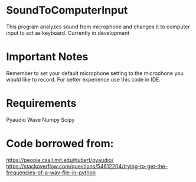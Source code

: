 # SoundToComputerInput
 This program analyzes sound from microphone and changes it to computer input to act as keyboard. Currently in development

# Important Notes
Remember to set your default microphone setting to the microphone you would like to record.
For better experience use this code in IDE.

 # Requirements
Pyaudio
Wave
Numpy
Scipy

# Code borrowed from:
https://people.csail.mit.edu/hubert/pyaudio/
https://stackoverflow.com/questions/54612204/trying-to-get-the-frequencies-of-a-wav-file-in-python
